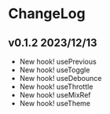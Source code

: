 # ChangeLog

## v0.1.2 2023/12/13

- New hook! usePrevious
- New hook! useToggle
- New hook! useDebounce
- New hook! useThrottle
- New hook! useMixRef
- New hook! useTheme

